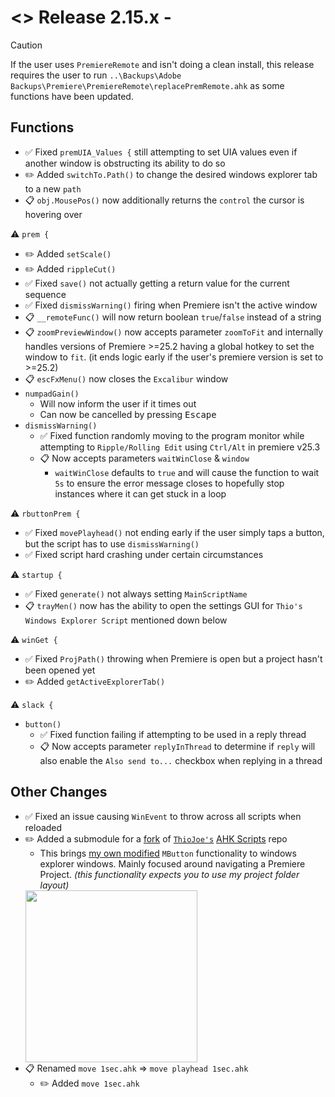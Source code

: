 # <> Release 2.15.x - 

> [!Caution]
> If the user uses `PremiereRemote` and isn't doing a clean install, this release requires the user to run `..\Backups\Adobe Backups\Premiere\PremiereRemote\replacePremRemote.ahk` as some functions have been updated.

## Functions
- ✅ Fixed `premUIA_Values {` still attempting to set UIA values even if another window is obstructing its ability to do so
- ✏️ Added `switchTo.Path()` to change the desired windows explorer tab to a new `path`
- 📋 `obj.MousePos()` now additionally returns the `control` the cursor is hovering over

⚠️ `prem {`
- ✏️ Added `setScale()`
- ✏️ Added `rippleCut()`
- ✅ Fixed `save()` not actually getting a return value for the current sequence
- ✅ Fixed `dismissWarning()` firing when Premiere isn't the active window
- 📋 `__remoteFunc()` will now return boolean `true`/`false` instead of a string
- 📋 `zoomPreviewWindow()` now accepts parameter `zoomToFit` and internally handles versions of Premiere >=25.2 having a global hotkey to set the window to `fit`. (it ends logic early if the user's premiere version is set to >=25.2)
- 📋 `escFxMenu()` now closes the `Excalibur` window
- `numpadGain()`
    - Will now inform the user if it times out
    - Can now be cancelled by pressing <kbd>Escape</kbd>
- `dismissWarning()`
    - ✅ Fixed function randomly moving to the program monitor while attempting to `Ripple/Rolling Edit` using `Ctrl/Alt` in premiere v25.3
    - 📋 Now accepts parameters `waitWinClose` & `window`
        - `waitWinClose` defaults to `true` and will cause the function to wait `5s` to ensure the error message closes to hopefully stop instances where it can get stuck in a loop

⚠️ `rbuttonPrem {`
- ✅ Fixed `movePlayhead()` not ending early if the user simply taps a button, but the script has to use `dismissWarning()`
- ✅ Fixed script hard crashing under certain circumstances

⚠️ `startup {`
- ✅ Fixed `generate()` not always setting `MainScriptName`
- 📋 `trayMen()` now has the ability to open the settings GUI for `Thio's Windows Explorer Script` mentioned down below

⚠️ `winGet {`
- ✅ Fixed `ProjPath()` throwing when Premiere is open but a project hasn't been opened yet
- ✏️ Added `getActiveExplorerTab()`

⚠️ `slack {`
- `button()`
    - ✅ Fixed function failing if attempting to be used in a reply thread
    - 📋 Now accepts parameter `replyInThread` to determine if `reply` will also enable the `Also send to...` checkbox when replying in a thread

## Other Changes
- ✅ Fixed an issue causing `WinEvent` to throw across all scripts when reloaded
- ✏️ Added a submodule for a [fork](https://github.com/Tomshiii/ThioJoe-AHK-Scripts) of [`ThioJoe's`](https://github.com/ThioJoe/) [AHK Scripts](https://github.com/ThioJoe/ThioJoe-AHK-Scripts/tree/main) repo
    - This brings [my own modified](https://github.com/Tomshiii/ahk/wiki/ExplorerDialogPathSelector.ahk) `MButton` functionality to windows explorer windows. Mainly focused around navigating a Premiere Project. *(this functionality expects you to use my project folder layout)*  
    <img src="https://github.com/user-attachments/assets/875278e5-f478-4a21-98a2-2d0615c948a1" width="275"/>
- 📋 Renamed `move 1sec.ahk` => `move playhead 1sec.ahk`
    - ✏️ Added `move 1sec.ahk`